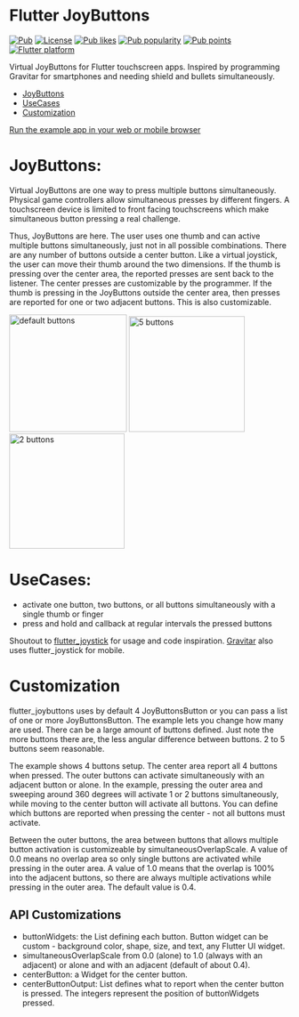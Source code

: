 # Flutter JoyButtons

[![Pub](https://img.shields.io/pub/v/flutter_joybuttons.svg)](https://pub.dev/packages/flutter_joybuttons)
[![License](https://img.shields.io/github/license/cybaker/flutter_joybuttons)](https://github.com/cybaker/flutter_joybuttons/blob/master/LICENSE)
[![Pub likes](https://badgen.net/pub/likes/flutter_joybuttons)](https://pub.dev/packages/flutter_joybuttons/score)
[![Pub popularity](https://badgen.net/pub/popularity/flutter_joybuttons)](https://pub.dev/packages/flutter_joybuttons/score)
[![Pub points](https://badgen.net/pub/points/flutter_joybuttons)](https://pub.dev/packages/flutter_joybuttons/score)
[![Flutter platform](https://badgen.net/pub/flutter-platform/flutter_joybuttons)](https://pub.dev/packages/flutter_joybuttons)

Virtual JoyButtons for Flutter touchscreen apps. Inspired by programming Gravitar for smartphones and needing shield and bullets simultaneously.

- [JoyButtons](#JoyButtons)
- [UseCases](#UseCases)
- [Customization](#Customization)

[Run the example app in your web or mobile browser](https://cybaker.github.io/flutter_joybuttons/)

# JoyButtons:
Virtual JoyButtons are one way to press multiple buttons simultaneously. Physical game controllers allow simultaneous presses by different fingers. A touchscreen device is limited to front facing touchscreens which make simultaneous button pressing a real challenge.

Thus, JoyButtons are here. The user uses one thumb and can active multiple buttons simultaneously, just not in all possible combinations.
There are any number of buttons outside a center button. Like a virtual joystick, the user can move their thumb around the two dimensions.
If the thumb is pressing over the center area, the reported presses are sent back to the listener. The center presses are customizable by the programmer.
If the thumb is pressing in the JoyButtons outside the center area, then presses are reported for one or two adjacent buttons. This is also customizable.

<img width="211" alt="default buttons" src="https://user-images.githubusercontent.com/1371616/221273861-4e8e4d1b-33ac-4016-be9e-9f572db456d7.png">
<img width="208" alt="5 buttons" src="https://user-images.githubusercontent.com/1371616/221273887-a37d0d34-2ac3-4d4e-b23e-df9fc9993709.png">
<img width="207" alt="2 buttons" src="https://user-images.githubusercontent.com/1371616/221273905-c74caec4-6e09-479d-961f-6a82be200e70.png">


# UseCases:
- activate one button, two buttons, or all buttons simultaneously with a single thumb or finger
- press and hold and callback at regular intervals the pressed buttons

Shoutout to [flutter_joystick](https://github.com/pavelzaichyk/flutter_joystick)
for usage and code inspiration. [Gravitar](https://github.com/cybaker/Gravitar) also uses flutter_joystick for mobile.

# Customization

flutter_joybuttons uses by default 4 JoyButtonsButton or you can pass a list of one or more JoyButtonsButton. The example lets you change how many are used. There can be a large amount of buttons defined. Just note the more
buttons there are, the less angular difference between buttons. 2 to 5 buttons seem reasonable.

The example shows 4 buttons setup. The center area report all 4 buttons when pressed. The outer buttons
can activate simultaneously with an adjacent button or alone. In the example, pressing
the outer area and sweeping around 360 degrees will activate 1 or 2 buttons simultaneously, while moving to the 
center button will activate all buttons. You can define which buttons are reported when pressing the center - not all buttons must activate.

Between the outer buttons, the area between buttons that allows multiple button activation is customizeable by simultaneousOverlapScale. A value of 0.0 means no overlap area so only single buttons are activated while pressing in the outer area. A value of 1.0 means that the overlap is 100% into the adjacent buttons, so there are always multiple activations while pressing in the outer area. The default value is 0.4.

## API Customizations
- buttonWidgets: the List<Widget> defining each button. Button widget can be custom - background color, shape, size, and text, any Flutter UI widget.
- simultaneousOverlapScale from 0.0 (alone) to 1.0 (always with an adjacent) or alone and with an adjacent (default of about 0.4).
- centerButton: a Widget for the center button.
- centerButtonOutput: List<int> defines what to report when the center button is pressed. The integers represent the position of buttonWidgets pressed.
